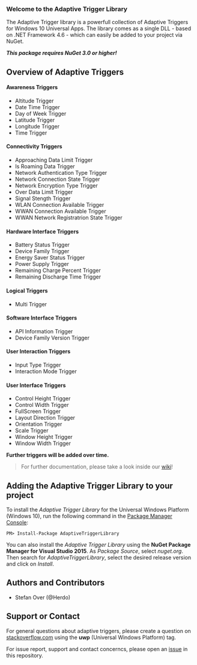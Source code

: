 ### Welcome to the Adaptive Trigger Library
The Adaptive Trigger library is a powerfull collection of Adaptive Triggers for Windows 10 Universal Apps.
The library comes as a single DLL - based on .NET Framework 4.6 - which can easily be added to your project via NuGet. 

**_This package requires NuGet 3.0 or higher!_**

## Overview of Adaptive Triggers
#### Awareness Triggers
- Altitude Trigger
- Date Time Trigger
- Day of Week Trigger
- Latitude Trigger
- Longitude Trigger
- Time Trigger

#### Connectivity Triggers
- Approaching Data Limit Trigger
- Is Roaming Data Trigger
- Network Authentication Type Trigger
- Network Connection State Trigger
- Network Encryption Type Trigger
- Over Data Limit Trigger
- Signal Stength Trigger
- WLAN Connection Available Trigger
- WWAN Connection Available Trigger
- WWAN Network Registratrion State Trigger

#### Hardware Interface Triggers
- Battery Status Trigger
- Device Family Trigger
- Energy Saver Status Trigger
- Power Supply Trigger
- Remaining Charge Percent Trigger
- Remaining Discharge Time Trigger

#### Logical Triggers
- Multi Trigger

#### Software Interface Triggers
- API Information Trigger
- Device Family Version Trigger

#### User Interaction Triggers
- Input Type Trigger
- Interaction Mode Trigger

#### User Interface Triggers
- Control Height Trigger
- Control Width Trigger
- FullScreen Trigger
- Layout Direction Trigger
- Orientation Trigger
- Scale Trigger
- Window Height Trigger
- Window Width Trigger

**Further triggers will be added over time.**

> For further documentation, please take a look inside our [wiki](https://github.com/Herdo/AdaptiveTriggerLibrary/wiki)!

## Adding the Adaptive Trigger Library to your project
To install the _Adaptive Trigger Library_ for the Universal Windows Platform (Windows 10), run the following command in the [Package Manager Console](http://docs.nuget.org/consume/package-manager-console):

    PM> Install-Package AdaptiveTriggerLibrary

You can also install the _Adaptive Trigger Library_ using the **NuGet Package Manager for Visual Studio 2015**.
As _Package Source_, select _nuget.org_. Then search for _AdaptiveTriggerLibrary_, select the desired release version and click on _Install_.

## Authors and Contributors
* Stefan Over (@Herdo)

## Support or Contact
For general questions about adaptive triggers, please create a question on [stackoverflow.com](http://stackoverflow.com/questions/new/uwp) using the **uwp** (Universal Windows Platform) tag.

For issue report, support and contact concerncs, please open an [issue](https://github.com/Herdo/AdaptiveTriggerLibrary/issues) in this repository.
